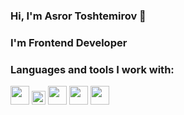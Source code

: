 ### Hi, I'm Asror Toshtemirov 👋

### I'm Frontend Developer

### Languages and tools I work with:

<code><img src="https://upload.wikimedia.org/wikipedia/commons/thumb/0/00/HTML5_logo_black.svg/2048px-HTML5_logo_black.svg.png" width="30px"></code>
<code><img src="https://e7.pngegg.com/pngimages/188/673/png-clipart-cascading-style-sheets-css3-bootstrap-valid-blue-angle-thumbnail.png" width="22px"></code>
<code><img src="https://image.pngaaa.com/794/3801794-middle.png" width="30px"></code>
<code><img src="https://upload.wikimedia.org/wikipedia/commons/thumb/0/00/HTML5_logo_black.svg/2048px-HTML5_logo_black.svg.png" width="30px"></code>
<code><img src="https://upload.wikimedia.org/wikipedia/commons/thumb/0/00/HTML5_logo_black.svg/2048px-HTML5_logo_black.svg.png" width="30px"></code>
